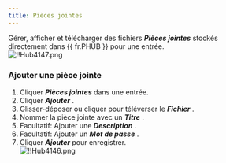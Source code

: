 ```yaml
---
title: Pièces jointes
---
```

Gérer, afficher et télécharger des fichiers ***Pièces jointes*** stockés directement dans {{ fr.PHUB }} pour une entrée.  
![!!Hub4147.png](https://webdevolutions.azureedge.net/docs/fr/hub/Hub4147.png) 

### Ajouter une pièce jointe 

1. Cliquer ***Pièces jointes*** dans une entrée. 
1. Cliquer ***Ajouter*** . 
1. Glisser-déposer ou cliquer pour téléverser le ***Fichier*** . 
1. Nommer la pièce jointe avec un ***Titre*** . 
1. Facultatif: Ajouter une ***Description*** . 
1. Facultatif: Ajouter un ***Mot de passe*** . 
1. Cliquer ***Ajouter*** pour enregistrer.  
![!!Hub4146.png](https://webdevolutions.azureedge.net/docs/fr/hub/Hub4146.png) 


